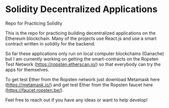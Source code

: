 # Solidity Decentralized Applications
Repo for Practicing Solidity

This is the repo for practicing building decentralized applications on the Ethereum blockchain. Many of the projects use React.js and use a smart contract written in solidity for the backend.

So far these applications only run on local computer blockchains (Ganache) but I am currently working on getting the smart-contracts on the Ropsten Test Network (https://ropsten.etherscan.io/) so that everybody can try the apps for themselves.

To get test Ether from the Ropsten network just download Metamask here (https://metamask.io/) and get test Ether from the Ropsten faucet here (https://faucet.ropsten.be/).

Feel free to reach out if you have any ideas or want to help develop!
